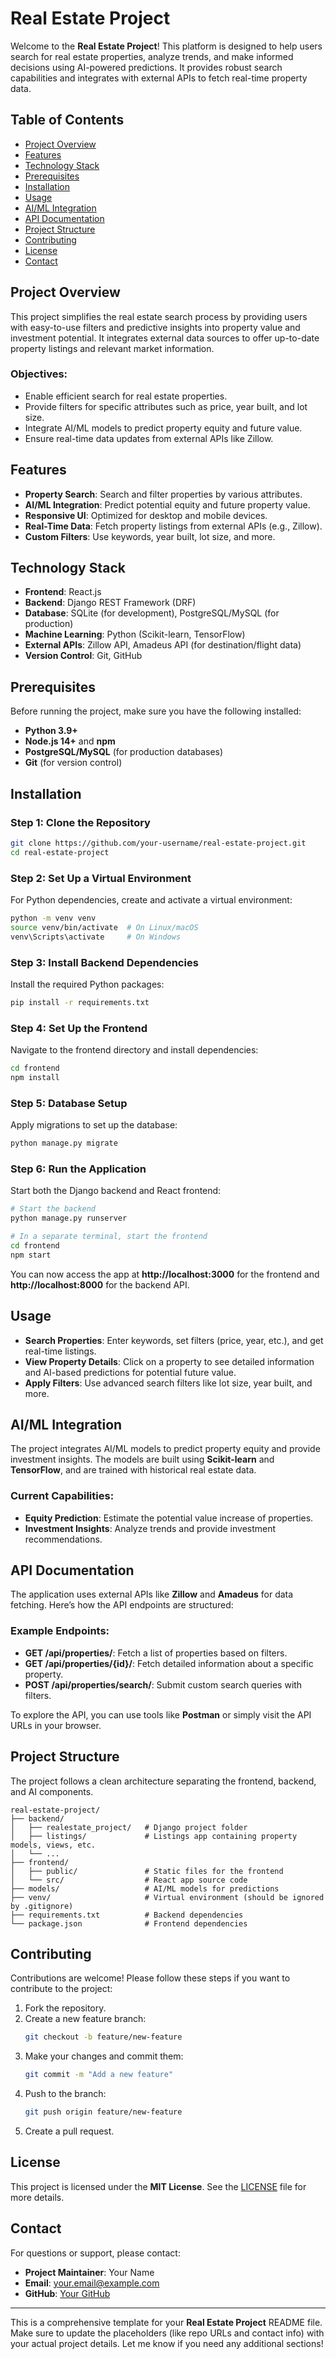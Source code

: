 # Real Estate Project

Welcome to the **Real Estate Project**! This platform is designed to help users search for real estate properties, analyze trends, and make informed decisions using AI-powered predictions. It provides robust search capabilities and integrates with external APIs to fetch real-time property data.

## Table of Contents

-   [Project Overview](#project-overview)
-   [Features](#features)
-   [Technology Stack](#technology-stack)
-   [Prerequisites](#prerequisites)
-   [Installation](#installation)
-   [Usage](#usage)
-   [AI/ML Integration](#aiml-integration)
-   [API Documentation](#api-documentation)
-   [Project Structure](#project-structure)
-   [Contributing](#contributing)
-   [License](#license)
-   [Contact](#contact)

## Project Overview

This project simplifies the real estate search process by providing users with easy-to-use filters and predictive insights into property value and investment potential. It integrates external data sources to offer up-to-date property listings and relevant market information.

### Objectives:

-   Enable efficient search for real estate properties.
-   Provide filters for specific attributes such as price, year built, and lot size.
-   Integrate AI/ML models to predict property equity and future value.
-   Ensure real-time data updates from external APIs like Zillow.

## Features

-   **Property Search**: Search and filter properties by various attributes.
-   **AI/ML Integration**: Predict potential equity and future property value.
-   **Responsive UI**: Optimized for desktop and mobile devices.
-   **Real-Time Data**: Fetch property listings from external APIs (e.g., Zillow).
-   **Custom Filters**: Use keywords, year built, lot size, and more.

## Technology Stack

-   **Frontend**: React.js
-   **Backend**: Django REST Framework (DRF)
-   **Database**: SQLite (for development), PostgreSQL/MySQL (for production)
-   **Machine Learning**: Python (Scikit-learn, TensorFlow)
-   **External APIs**: Zillow API, Amadeus API (for destination/flight data)
-   **Version Control**: Git, GitHub

## Prerequisites

Before running the project, make sure you have the following installed:

-   **Python 3.9+**
-   **Node.js 14+** and **npm**
-   **PostgreSQL/MySQL** (for production databases)
-   **Git** (for version control)

## Installation

### Step 1: Clone the Repository

```bash
git clone https://github.com/your-username/real-estate-project.git
cd real-estate-project
```

### Step 2: Set Up a Virtual Environment

For Python dependencies, create and activate a virtual environment:

```bash
python -m venv venv
source venv/bin/activate  # On Linux/macOS
venv\Scripts\activate     # On Windows
```

### Step 3: Install Backend Dependencies

Install the required Python packages:

```bash
pip install -r requirements.txt
```

### Step 4: Set Up the Frontend

Navigate to the frontend directory and install dependencies:

```bash
cd frontend
npm install
```

### Step 5: Database Setup

Apply migrations to set up the database:

```bash
python manage.py migrate
```

### Step 6: Run the Application

Start both the Django backend and React frontend:

```bash
# Start the backend
python manage.py runserver

# In a separate terminal, start the frontend
cd frontend
npm start
```

You can now access the app at **http://localhost:3000** for the frontend and **http://localhost:8000** for the backend API.

## Usage

-   **Search Properties**: Enter keywords, set filters (price, year, etc.), and get real-time listings.
-   **View Property Details**: Click on a property to see detailed information and AI-based predictions for potential future value.
-   **Apply Filters**: Use advanced search filters like lot size, year built, and more.

## AI/ML Integration

The project integrates AI/ML models to predict property equity and provide investment insights. The models are built using **Scikit-learn** and **TensorFlow**, and are trained with historical real estate data.

### Current Capabilities:

-   **Equity Prediction**: Estimate the potential value increase of properties.
-   **Investment Insights**: Analyze trends and provide investment recommendations.

## API Documentation

The application uses external APIs like **Zillow** and **Amadeus** for data fetching. Here’s how the API endpoints are structured:

### Example Endpoints:

-   **GET /api/properties/**: Fetch a list of properties based on filters.
-   **GET /api/properties/{id}/**: Fetch detailed information about a specific property.
-   **POST /api/properties/search/**: Submit custom search queries with filters.

To explore the API, you can use tools like **Postman** or simply visit the API URLs in your browser.

## Project Structure

The project follows a clean architecture separating the frontend, backend, and AI components.

```
real-estate-project/
├── backend/
│   ├── realestate_project/   # Django project folder
│   ├── listings/             # Listings app containing property models, views, etc.
│   └── ...
├── frontend/
│   ├── public/               # Static files for the frontend
│   └── src/                  # React app source code
├── models/                   # AI/ML models for predictions
├── venv/                     # Virtual environment (should be ignored by .gitignore)
├── requirements.txt          # Backend dependencies
└── package.json              # Frontend dependencies
```

## Contributing

Contributions are welcome! Please follow these steps if you want to contribute to the project:

1. Fork the repository.
2. Create a new feature branch:
    ```bash
    git checkout -b feature/new-feature
    ```
3. Make your changes and commit them:
    ```bash
    git commit -m "Add a new feature"
    ```
4. Push to the branch:
    ```bash
    git push origin feature/new-feature
    ```
5. Create a pull request.

## License

This project is licensed under the **MIT License**. See the [LICENSE](LICENSE) file for more details.

## Contact

For questions or support, please contact:

-   **Project Maintainer**: Your Name
-   **Email**: your.email@example.com
-   **GitHub**: [Your GitHub](https://github.com/your-username)

---

This is a comprehensive template for your **Real Estate Project** README file. Make sure to update the placeholders (like repo URLs and contact info) with your actual project details. Let me know if you need any additional sections!
